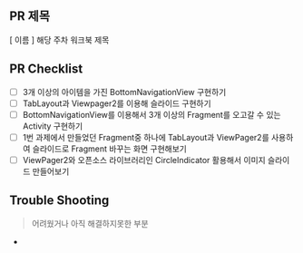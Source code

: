 ## PR 제목
[ 이름 ] 해당 주차 워크북 제목

## PR Checklist


- [ ]  3개 이상의 아이템을 가진 BottomNavigationView 구현하기 
- [ ]  TabLayout과 Viewpager2를 이용해 슬라이드 구현하기
- [ ]  BottomNavigationView를 이용해서 3개 이상의 Fragment를 오고갈 수 있는 Activity 구현하기
- [ ]  1번 과제에서 만들었던 Fragment중 하나에 TabLayout과 ViewPager2를 사용하여 슬라이드로 Fragment 바꾸는 화면 구현해보기
- [ ]  ViewPager2와 오픈소스 라이브러리인 CircleIndicator 활용해서 이미지 슬라이드 만들어보기

## Trouble Shooting
> 어려웠거나 아직 해결하지못한 부분
- 
